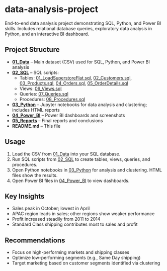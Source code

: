 # data-analysis-project
End-to-end data analysis project demonstrating SQL, Python, and Power BI skills. Includes relational database queries, exploratory data analysis in Python, and an interactive BI dashboard.

## Project Structure

- **[01_Data](01_Data/)** – Main dataset (CSV) used for SQL, Python, and Power BI analysis  
- **[02_SQL](02_SQL/)** – SQL scripts:
  - Tables: [01_LoadSuperstoreFlat.sql](02_SQL/01_LoadSuperstoreFlat.sql), [02_Customers.sql](02_SQL/02_Customers.sql), [03_Products.sql](02_SQL/03_Products.sql), [04_Orders.sql](02_SQL/04_Orders.sql), [05_OrderDetails.sql](02_SQL/05_OrderDetails.sql)
  - Views: [06_Views.sql](02_SQL/06_Views.sql)
  - Queries: [07_Queries.sql](02_SQL/07_Queries.sql)
  - Procedures: [08_Procedures.sql](02_SQL/08_Procedures.sql)
- **[03_Python](03_Python/)** – Jupyter notebooks for data analysis and clustering; includes HTML reports  
- **[04_Power_BI](04_Power_BI/)** – Power BI dashboards and screenshots  
- **[05_Reports](05_Reports/)** – Final reports and conclusions  
- **README.md** – This file

## Usage

1. Load the CSV from [01_Data](01_Data/) into your SQL database.  
2. Run SQL scripts from [02_SQL](02_SQL/) to create tables, views, queries, and procedures.  
3. Open Python notebooks in [03_Python](03_Python/) for analysis and clustering. HTML files show the results.  
4. Open Power BI files in [04_Power_BI](04_Power_BI/) to view dashboards.  

## Key Insights

- Sales peak in October; lowest in April  
- APAC region leads in sales; other regions show weaker performance  
- Profit increased steadily from 2011 to 2014  
- Standard Class shipping contributes most to sales and profit  

## Recommendations

- Focus on high-performing markets and shipping classes  
- Optimize low-performing segments (e.g., Same Day shipping)  
- Target marketing based on customer segments identified via clustering  
